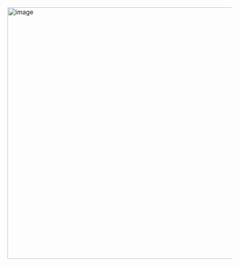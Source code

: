 <img width="724" height="566" alt="image" src="https://github.com/user-attachments/assets/2e5a70d5-62b0-49ea-ab4b-81d269f03193" />
